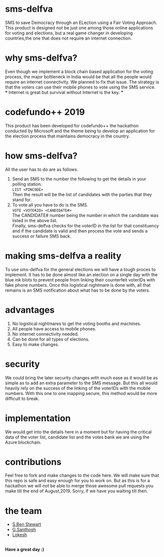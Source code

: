 # sms-delfva
SMS to save Democracy through an ELection using a Fair Voting Approach. This product is designed not be just one among those online applications for voting and elections, but a real game changer in developing countries,the one that does not require an internet connection. 
# why sms-delfva?
Even though we implement a block chain based application for the voting process, the major bottleneck in India would be that all the people would require an internet connectivity. We planned to fix that issue. The strategy is that the voters can use their mobile phones to vote using the SMS service.
<br>
❝ Internet is great but survival without Internet is the key. ❞
# codefundo++ 2019
This product has been developed for codefundo++ the hackathon conducted by Microsoft and the theme being to develop an application for the election process that maintains democracy in the country.
# how sms-delfva?
All the user has to do are as follows.
1. Send an SMS to the number the following to get the details in your polling station.<br>
`LIST <PINCODE>`<br>
Then the result will be the list of candidates with the parties that they stand for.
2. To vote all you have to do is the SMS.<br>
`VOTE <VOTERID> <CANDIDATE#>`<br>
The CANDIDATE# number being the number in which the candidate was listed in the above list.<br>
Finally, sms-delfva checks for the voterID in the list for that constituency and if the candidate is valid and then process the vote and sends a success or failure SMS back.
# making sms-delfva a reality
To use sms-delfva for the general elections we will have a tough proces to implement. It has to be done almost like an election on a single day with the blue ink blots to prevent people from linking their counterfeit voterIDs with fake phone numbers. Once this logistical nightmare is done with, all that remains is an SMS notification about what has to be done by the voters.
# advantages
1. No logistical nightmares to get the voting booths and machines.
2. All people have access to mobile phones.
3. No internet connectivity needed.
4. Can be done for all types of elections.
5. Easy to make changes.
# security
We could bring the later security changes with much ease as it would be as simple as to add an extra parameter to the SMS message. But this all would heavily rely on the success of the linking of the voterIDs with the mobile numbers. With this one to one mapping secure, this method would be more difficult to break.
# implementation
We would get into the details here in a moment but for having the critical data of the voter list, candidate list and the votes bank we are using the Azure blockchain.
# contributions
Feel free to fork and make changes to the code here. We will make sure that this repo is safe and easy enough for you to work on. But as this is for a hackathon we will not be able to merge those awesome pull requests you make till the end of August,2019. Sorry, if we have you waiting till then.
# the team
- [S.Ben Stewart](https://github.com/sbenstewart)
- [G.Santhosh](https://github.com/gsanthosh98)
- [Lokesh](https://github.com/lokeshvenkatesan)
<br>
<b>Have a great day :)</b>
